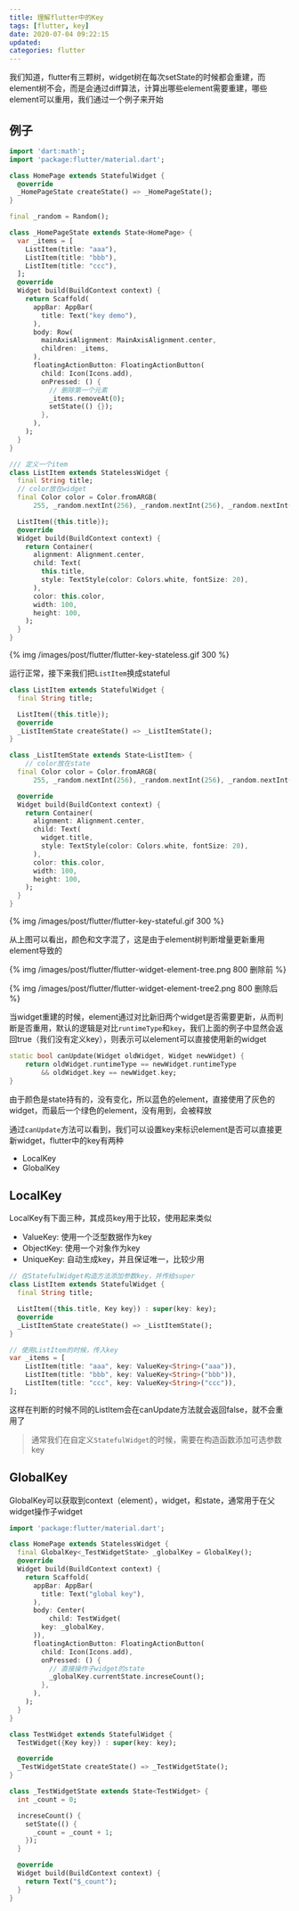 ```yaml
---
title: 理解flutter中的Key
tags: [flutter, key]
date: 2020-07-04 09:22:15
updated:
categories: flutter
---
```


我们知道，flutter有三颗树，widget树在每次setState的时候都会重建，而element树不会，而是会通过diff算法，计算出哪些element需要重建，哪些element可以重用，我们通过一个例子来开始

## 例子

```dart
import 'dart:math';
import 'package:flutter/material.dart';

class HomePage extends StatefulWidget {
  @override
  _HomePageState createState() => _HomePageState();
}

final _random = Random();

class _HomePageState extends State<HomePage> {
  var _items = [
    ListItem(title: "aaa"),
    ListItem(title: "bbb"),
    ListItem(title: "ccc"),
  ];
  @override
  Widget build(BuildContext context) {
    return Scaffold(
      appBar: AppBar(
        title: Text("key demo"),
      ),
      body: Row(
        mainAxisAlignment: MainAxisAlignment.center,
        children: _items,
      ),
      floatingActionButton: FloatingActionButton(
        child: Icon(Icons.add),
        onPressed: () {
          // 删除第一个元素
          _items.removeAt(0);
          setState(() {});
        },
      ),
    );
  }
}

/// 定义一个item
class ListItem extends StatelessWidget {
  final String title;
  // color放在widget
  final Color color = Color.fromARGB(
      255, _random.nextInt(256), _random.nextInt(256), _random.nextInt(256));

  ListItem({this.title});
  @override
  Widget build(BuildContext context) {
    return Container(
      alignment: Alignment.center,
      child: Text(
        this.title,
        style: TextStyle(color: Colors.white, fontSize: 20),
      ),
      color: this.color,
      width: 100,
      height: 100,
    );
  }
}
```

{% img /images/post/flutter/flutter-key-stateless.gif 300 %}

运行正常，接下来我们把`ListItem`换成stateful

```dart
class ListItem extends StatefulWidget {
  final String title;

  ListItem({this.title});
  @override
  _ListItemState createState() => _ListItemState();
}

class _ListItemState extends State<ListItem> {
    // color放在state
  final Color color = Color.fromARGB(
      255, _random.nextInt(256), _random.nextInt(256), _random.nextInt(256));

  @override
  Widget build(BuildContext context) {
    return Container(
      alignment: Alignment.center,
      child: Text(
        widget.title,
        style: TextStyle(color: Colors.white, fontSize: 20),
      ),
      color: this.color,
      width: 100,
      height: 100,
    );
  }
}
```

{% img /images/post/flutter/flutter-key-stateful.gif 300 %}

从上图可以看出，颜色和文字混了，这是由于element树判断增量更新重用element导致的

{% img /images/post/flutter/flutter-widget-element-tree.png 800 删除前 %}

{% img /images/post/flutter/flutter-widget-element-tree2.png 800 删除后 %}

当widget重建的时候，element通过对比新旧两个widget是否需要更新，从而判断是否重用，默认的逻辑是对比`runtimeType`和`key`，我们上面的例子中显然会返回true（我们没有定义key），则表示可以element可以直接使用新的widget

```dart
static bool canUpdate(Widget oldWidget, Widget newWidget) {
    return oldWidget.runtimeType == newWidget.runtimeType
        && oldWidget.key == newWidget.key;
}
```

由于颜色是state持有的，没有变化，所以蓝色的element，直接使用了灰色的widget，而最后一个绿色的element，没有用到，会被释放

通过`canUpdate`方法可以看到，我们可以设置key来标识element是否可以直接更新widget，flutter中的key有两种

* LocalKey
* GlobalKey

## LocalKey

LocalKey有下面三种，其成员key用于比较，使用起来类似

* ValueKey: 使用一个泛型数据作为key
* ObjectKey: 使用一个对象作为key
* UniqueKey: 自动生成key，并且保证唯一，比较少用

```dart
// 在StatefulWidget构造方法添加参数key，并传给super
class ListItem extends StatefulWidget {
  final String title;

  ListItem({this.title, Key key}) : super(key: key);
  @override
  _ListItemState createState() => _ListItemState();
}

// 使用ListItem的时候，传入key
var _items = [
    ListItem(title: "aaa", key: ValueKey<String>("aaa")),
    ListItem(title: "bbb", key: ValueKey<String>("bbb")),
    ListItem(title: "ccc", key: ValueKey<String>("ccc")),
];
```

这样在判断的时候不同的ListItem会在canUpdate方法就会返回false，就不会重用了

> 通常我们在自定义`StatefulWidget`的时候，需要在构造函数添加可选参数key

## GlobalKey

GlobalKey可以获取到context（element），widget，和state，通常用于在父widget操作子widget

```dart
import 'package:flutter/material.dart';

class HomePage extends StatelessWidget {
  final GlobalKey<_TestWidgetState> _globalKey = GlobalKey();
  @override
  Widget build(BuildContext context) {
    return Scaffold(
      appBar: AppBar(
        title: Text("global key"),
      ),
      body: Center(
          child: TestWidget(
        key: _globalKey,
      )),
      floatingActionButton: FloatingActionButton(
        child: Icon(Icons.add),
        onPressed: () {
          // 直接操作子widget的state
          _globalKey.currentState.increseCount();
        },
      ),
    );
  }
}

class TestWidget extends StatefulWidget {
  TestWidget({Key key}) : super(key: key);

  @override
  _TestWidgetState createState() => _TestWidgetState();
}

class _TestWidgetState extends State<TestWidget> {
  int _count = 0;

  increseCount() {
    setState(() {
      _count = _count + 1;
    });
  }

  @override
  Widget build(BuildContext context) {
    return Text("$_count");
  }
}
```

